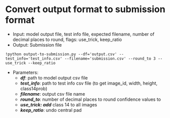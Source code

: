 # Convert output format to submission format

- Input: model output file, test info file, expected filename, number of decimal places to round, flags: use_trick, keep_ratio
- Output: Submission file

```
!python output-to-submission.py --df='output.csv' --test_info='test_info.csv' --filename='submission.csv' --round_to 3 --use_trick --keep_ratio
```

- Parameters:
    - ***df***: path to model output csv file
    - ***test_info***: path to test info csv file (to get image_id, width, height, class14prob)
    - ***filename***: output csv file name
    - ***round_to***: number of decimal places to round confidence values to
    - ***use_trick: add*** class 14 to all images
    - ***keep_ratio***: undo central pad
